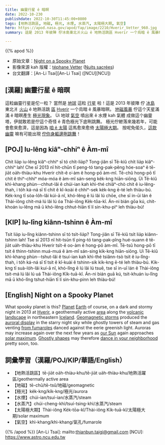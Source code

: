 ```yaml
---
title: 幽靈行星 ê 暗暝
date: 2022-10-230
publishdate: 2022-10-30T11:45:00+0800
tags: [地熱活跳區, 地磁, 極光, 水煙, 水蒸汽, 太陽極大期, 氣空]
hero: https://apod.nasa.gov/apod/fap/image/2210/Hverir_Vetter_960.jpg
summary: 這是 2013 年彼陣 佇冰島東北爿火山 ê 地熱活跳區 Hverir 一个烏暗 ê 風暴暗暝。

---
```


{{% apod %}}

- 原始文章：[Night on a Spooky Planet](https://apod.nasa.gov/apod/ap221030.html)
- 影像來源 kah 版權：[téphane Vetter](https://www.facebook.com/stephane.vetter.nuitsacrees) ([Nuits sacrées](http://www.nuitsacrees.fr/))
- 台文翻譯：[An-Li Tsai][An-Li Tsai] ([NCU][NCU])

## [漢羅] 幽靈行星 ê 暗暝
這粒幽靈行星是佗一粒？
當然是 [地球][Earth] 這粒 [行星][Planet] 啦！這是 2013 年彼陣 佇 [冰島][Iceland] 東北爿 [火山][volcanic landscape] ê 地熱活跳 [區][area] [Hverir][Hverir] 一个烏暗 ê 風暴暗暝。
[地磁風暴][Geomagnetic storms] 佇這个天星滿滿 ê 暗暝產生 [極光現象][auroral display t]。
Ùi 地球 [氣空][from fumaroles] 噴出來 ê 水煙 kah 氣體 成做這个幽靈塔，伊就敢若是佇這个奇怪 ê 青色極光下底咧跳舞。
極光佇紲落來幾若年，可能會愈來愈濟，這是因為 [咱 ê 太陽][our Sun] 這馬愈來愈倚 [太陽極大期][solar maximum]。
按呢免偌久，[這款幽靈][Ghostly shapes] 嘛有可能出現 [佇你身軀邊咧跳舞][dance in your neighborhood]！

## [POJ] Iu-lêng kiâⁿ-chhiⁿ ê Àm-mî
Chit lia̍p iu-lêng kiâⁿ-chhiⁿ sī tó chi̍t-lia̍p?
Tong-jiân sī Tē-kiû chi̍t lia̍p kiâⁿ-chhiⁿ lah!
Che sī 2013 nî hit-chūn tī peng-tó tang-pak-pêng hóe-soaⁿ ê tē-jia̍t oa̍h-thiàu-khu Hverir chi̍t-ê o͘-àm ê hong-pō àm-mî.
Tē-chû hong-pō tī chit ê thiⁿ-chhiⁿ móa-móa ê àm-mî sán-seng ke̍k-kng hiān-siōng.
Ùi Tē-kiû khì-khang phùn--chhut-lâi ê chúi-ian kah khì-thé chiâⁿ-chò chit ê iu-lêng-thah, i to̍h ká-ná sī tī chit ê kî-koài ê chhiⁿ-sek ke̍k-kng ē-té leh thiàu-bú.
Ke̍k-kng tī sòa-lo̍h-lâi kúi-ā nî, khó-lêng ē lú lâi lú chōe, che sī in-ūi lán ê Thài-iông chit-má lú lâi lú óa Thài-iông Ke̍k-tōa-kî.
Án-ni bián gōa kú, chit-khoán iu-lêng mā ū khó-lêng chhut-hiān tī lí sin-khu-piⁿ leh thiàu-bú!


## [KIP] Iu-lîng kiânn-tshinn ê Àm-mî
Tsit lia̍p iu-lîng kiânn-tshinn sī tó tsi̍t-lia̍p?
Tong-jiân sī Tē-kiû tsi̍t lia̍p kiânn-tshinn lah!
Tse sī 2013 nî hit-tsūn tī ping-tó tang-pak-pîng hué-suann ê tē-jia̍t ua̍h-thiàu-khu Hverir tsi̍t-ê oo-àm ê hong-pō àm-mî.
Tē-tsû hong-pō tī tsit ê thinn-tshinn muá-muá ê àm-mî sán-sing ki̍k-kng hiān-siōng.
Uì Tē-kiû khì-khang phùn--tshut-lâi ê tsuí-ian kah khì-thé tsiânn-tsò tsit ê iu-lîng-thah, i to̍h ká-ná sī tī tsit ê kî-kuài ê tshinn-sik ki̍k-kng ē-té leh thiàu-bú.
Ki̍k-kng tī suà-lo̍h-lâi kuí-ā nî, khó-lîng ē lú lâi lú tsuē, tse sī in-uī lán ê Thài-iông tsit-má lú lâi lú uá Thài-iông Ki̍k-tuā-kî.
Án-ni bián guā kú, tsit-khuán iu-lîng mā ū khó-lîng tshut-hiān tī lí sin-khu-pinn leh thiàu-bú!

## [English] Night on a Spooky Planet
What spooky planet is this?
[Planet][Planet] [Earth][Earth] of course, on a dark and stormy night in 2013 at [Hverir][Hverir], a geothermally active [area][area] along the [volcanic landscape][volcanic landscape] in northeastern [Iceland][Iceland].
[Geomagnetic storms][Geomagnetic storms] produced the [auroral display][auroral display e] in the starry night sky while ghostly towers of steam and gas venting [from fumaroles][from fumaroles] danced against the eerie greenish light.
Auroras may increase again over the next few years as [our Sun][our Sun] again approaches [solar maximum][solar maximum].
[Ghostly shapes][Ghostly shapes] may therefore [dance in your neighborhood][dance in your neighborhood] pretty soon, too.


## 詞彙學習（漢羅/POJ/KIP/華語/English）
- 【地熱活跳區】tē-jia̍t oa̍h-thiàu-khu/tē-jia̍t ua̍h-thiàu-khu/地熱活躍區/geothermally active area
- 【地磁】tē-chû/tē-tsû/地磁/geomagnetic
- 【極光】ke̍k-kng/ki̍k-kng/極光/aurora
- 【水煙】chúi-ian/tsuí-ian/水蒸汽/steam
- 【水蒸汽】chúi-cheng-khì/tsuí-tsing-khì/水蒸汽/steam
- 【太陽極大期】Thài-iông Ke̍k-tōa-kî/Thài-iông Ki̍k-tuā-kî/太陽極大期/solar maximum
- 【氣空】khì-khang/khì-khang/氣孔/fumarole


{{% /apod %}}
[An-Li Tsai]: mailto:thianbun.taigi@gmail.com
[NCU]: https://www.astro.ncu.edu.tw

[copyright]: https://apod.nasa.gov/apod/fap/lib/about_apod.html#srapply
[License]: https://creativecommons.org/licenses/by/2.0/

[Planet]:https://apod.nasa.gov/apod/ap150906.html
[Earth]:https://solarsystem.nasa.gov/planets/earth
[Hverir]:https://youtu.be/oWjdXf67dLQ
[area]:https://guidetoiceland.is/travel-iceland/drive/namafjall-geothermal-area
[volcanic landscape]:https://en.wikipedia.org/wiki/Krafla
[Iceland]:https://en.wikipedia.org/wiki/Iceland
[Geomagnetic storms]:https://www.jpl.nasa.gov/infographics/geomagnetic-storms-source-and-impact
[auroral display e]:https://apod.nasa.gov/apod/ap211213.html
[auroral display t]:https://apod.tw/daily/20211213/
[from fumaroles]:http://www.youtube.com/watch?v=kuvwttCMB-A
[our Sun]:https://solarsystem.nasa.gov/solar-system/sun/in-depth/
[solar maximum]:https://en.wikipedia.org/wiki/Solar_maximum
[Ghostly shapes]:https://apod.nasa.gov/ap191027.html
[dance in your neighborhood]:https://apod.nasa.gov/apod/ap200614.html
